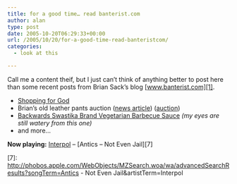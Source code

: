 ```yaml
---
title: for a good time… read banterist.com
author: alan
type: post
date: 2005-10-20T06:29:33+00:00
url: /2005/10/20/for-a-good-time-read-banteristcom/
categories:
  - look at this

---
```

Call me a content theif, but I just can&#8217;t think of anything better to post here than some recent posts from Brian Sack&#8217;s blog [www.banterist.com][1].

  * [Shopping for God][2]
  * Brian&rsquo;s old leather pants auction&nbsp;([news article][3]) ([auction][4])
  * [Backwards Swastika Brand Vegetarian Barbecue Sauce][5]&nbsp;_(my eyes are still watery from this one)_
  * and more&hellip;

**Now playing:** [Interpol][6] &#8211; [Antics &#8211; Not Even Jail][7]


 [1]: http://www.banterist.com/
 [2]: http://radaronline.com/web-only/big-ideas/2005/10/shopping-for-god.php
 [3]: http://news.independent.co.uk/uk/this_britain/article320432.ece
 [4]: http://cgi.ebay.com/ws/eBayISAPI.dll?ViewItem&item=8335653541
 [5]: http://www.banterist.com/archivefiles/000284.html
 [6]: http://phobos.apple.com/WebObjects/MZSearch.woa/wa/advancedSearchResults?artistTerm=Interpol
 [7]: http://phobos.apple.com/WebObjects/MZSearch.woa/wa/advancedSearchResults?songTerm=Antics - Not Even Jail&artistTerm=Interpol
